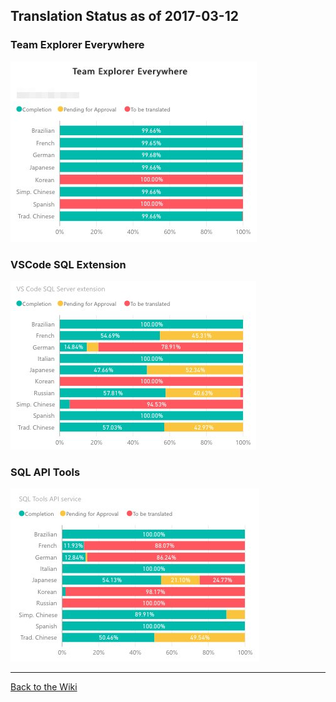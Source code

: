 ## Translation Status as of 2017-03-12

### Team Explorer Everywhere
![](./img/TEE-2017-03-12.png)


### VSCode SQL Extension
![](./img/SQL-VSCode-2017-03-12.png)


### SQL API Tools
![](./img/SQL-API-2017-03-12.png)

***
[Back to the Wiki](https://github.com/Microsoft/Localization/wiki)